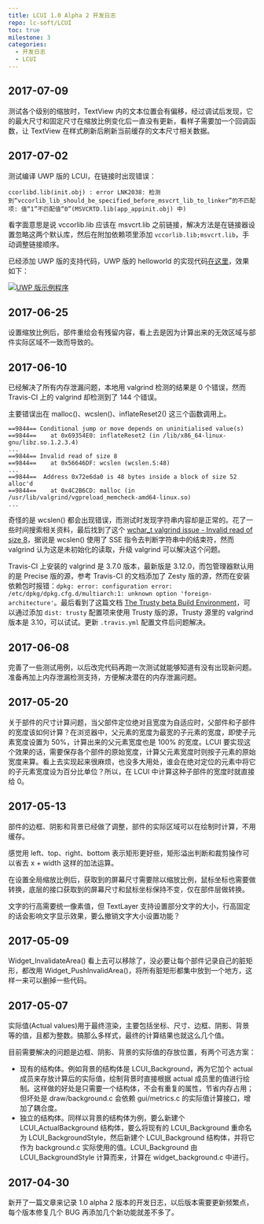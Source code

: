 ```yaml
---
title: LCUI 1.0 Alpha 2 开发日志
repo: lc-soft/LCUI
toc: true
milestone: 3
categories:
  - 开发日志
  - LCUI
---
```

## 2017-07-09
测试各个级别的缩放时，TextView 内的文本位置会有偏移，经过调试后发现，它的最大尺寸和固定尺寸在缩放比例变化后一直没有更新，看样子需要加一个回调函数，让 TextView 在样式刷新后刷新当前缓存的文本尺寸相关数据。

## 2017-07-02
测试编译 UWP 版的 LCUI，在链接时出现错误：

```
ccorlibd.lib(init.obj) : error LNK2038: 检测到“vccorlib_lib_should_be_specified_before_msvcrt_lib_to_linker”的不匹配项: 值“1”不匹配值“0”(MSVCRTD.lib(app_appinit.obj) 中)
```

看字面意思是说 vccorlib.lib 应该在 msvcrt.lib 之前链接，解决方法是在链接器设置忽略这两个默认库，然后在附加依赖项里添加 `vccorlib.lib;msvcrt.lib`，手动调整链接顺序。

已经添加 UWP 版的支持代码，UWP 版的 helloworld 的实现代码[在这里](https://github.com/lc-soft/LCUI/blob/develop/build/windows/LCUIApp/App.cpp)，效果如下：

[![](/static/images/devlog/2017-07-02-17-22.png "UWP 版示例程序")](/static/images/devlog/2017-07-02-17-22.png)

## 2017-06-25
设置缩放比例后，部件重绘会有残留内容，看上去是因为计算出来的无效区域与部件实际区域不一致而导致的。

## 2017-06-10
已经解决了所有内存泄漏问题，本地用 valgrind 检测的结果是 0 个错误，然而 Travis-CI 上的 valgrind 却检测到了 144 个错误。

主要错误出在 malloc()、wcslen()、inflateReset2() 这三个函数调用上。

``` text
==9844== Conditional jump or move depends on uninitialised value(s)
==9844==    at 0x69354E0: inflateReset2 (in /lib/x86_64-linux-gnu/libz.so.1.2.3.4)
...
==9844== Invalid read of size 8
==9844==    at 0x56646DF: wcslen (wcslen.S:48)
...
==9844==  Address 0x72e6da0 is 48 bytes inside a block of size 52 alloc'd
==9844==    at 0x4C2B6CD: malloc (in /usr/lib/valgrind/vgpreload_memcheck-amd64-linux.so)
...
```

奇怪的是 wcslen() 都会出现错误，而测试时发现字符串内容却是正常的。花了一些时间搜索相关资料，最后找到了这个 [wchar_t valgrind issue - Invalid read of size 8](https://stackoverflow.com/questions/15573104/wchar-t-valgrind-issue-invalid-read-of-size-8)，据说是 wcslen() 使用了 SSE 指令去判断字符串中的结束符，然而 valgrind 认为这是未初始化的读取，升级 valgrind 可以解决这个问题。

Travis-CI 上安装的 valgrind 是 3.7.0 版本，最新版是 3.12.0，而包管理器默认用的是 Precise 版的源，参考 Travis-CI 的文档添加了 Zesty 版的源，然而在安装依赖包时报错：`dpkg: error: configuration error: /etc/dpkg/dpkg.cfg.d/multiarch:1: unknown option 'foreign-architecture'`。最后看到了这篇文档 [The Trusty beta Build Environment](https://docs.travis-ci.com/user/trusty-ci-environment/)，可以通过添加 `dist: trusty` 配置项来使用 Trusty 版的源，Trusty 源里的 valgrind 版本是 3.10，可以试试。更新 `.travis.yml` 配置文件后问题解决。

## 2017-06-08
完善了一些测试用例，以后改完代码再跑一次测试就能够知道有没有出现新问题。准备再加上内存泄漏检测支持，方便解决潜在的内存泄漏问题。

## 2017-05-20
关于部件的尺寸计算问题，当父部件定位绝对且宽度为自适应时，父部件和子部件的宽度该如何计算？在浏览器中，父元素的宽度为最宽的子元素的宽度，即使子元素宽度设置为 50%，计算出来的父元素宽度也是 100% 的宽度。LCUI 要实现这个效果的话，需要保存各个部件的原始宽度，计算父元素宽度时则按子元素的原始宽度来算。看上去实现起来很麻烦，也没多大用处，谁会在绝对定位的元素中将它的子元素宽度设为百分比单位？所以，在 LCUI 中计算这种子部件的宽度时就直接给 0。

## 2017-05-13
部件的边框、阴影和背景已经做了调整，部件的实际区域可以在绘制时计算，不用缓存。

感觉用 left、top、right、bottom 表示矩形更好些，矩形溢出判断和裁剪操作可以省去 x + width 这样的加法运算。

在设置全局缩放比例后，获取到的屏幕尺寸需要除以缩放比例，鼠标坐标也需要做转换，底层的接口获取到的屏幕尺寸和鼠标坐标保持不变，仅在部件层做转换。

文字的行高需要统一像素值，但 TextLayer 支持设置部分文字的大小，行高固定的话会影响文字显示效果，要么撤销文字大小设置功能？

## 2017-05-09
Widget_InvalidateArea() 看上去可以移除了，没必要让每个部件记录自己的脏矩形，都改用 Widget_PushInvalidArea()，将所有脏矩形都集中放到一个地方，这样一来可以删掉一些代码。

## 2017-05-07
实际值(Actual values)用于最终渲染，主要包括坐标、尺寸、边框、阴影、背景等的值，且都为整数。搞那么多样式，最终的计算结果也就这么几个值。

目前需要解决的问题是边框、阴影、背景的实际值的存放位置，有两个可选方案：

- 现有的结构体。例如背景的结构体是 LCUI_Background，再为它加个 actual 成员来存放计算后的实际值，绘制背景时直接根据 actual 成员里的值进行绘制。这样做的好处是只需要一个结构体，不会有重复的属性，节省内存占用；但坏处是 draw/background.c 会依赖 gui/metrics.c 的实际值计算接口，增加了耦合度。
- 独立的结构体。同样以背景的结构体为例，要么新建个 LCUI_ActualBackground 结构体，要么将现有的 LCUI_Background 重命名为 LCUI_BackgroundStyle，然后新建个 LCUI_Background 结构体，并将它作为 background.c 实际使用的值。LCUI_Background 由 LCUI_BackgroundStyle 计算而来，计算在 widget_background.c 中进行。

## 2017-04-30
新开了一篇文章来记录 1.0 alpha 2 版本的开发日志，以后版本需要更新频繁点，每个版本修复几个 BUG 再添加几个新功能就差不多了。
